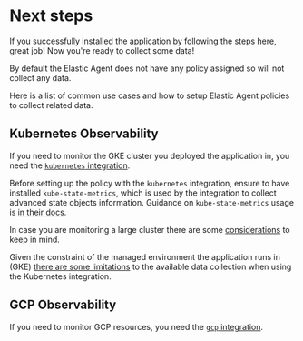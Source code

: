 # Next steps

If you successfully installed the application by following the steps [here](./installation.md), great job! Now you're ready to collect some data!

By default the Elastic Agent does not have any policy assigned so will not collect any data.

Here is a list of common use cases and how to setup Elastic Agent policies to collect related data.

## Kubernetes Observability

If you need to monitor the GKE cluster you deployed the application in, you need the [`kubernetes` integration][k8s-integration].

Before setting up the policy with the `kubernetes` integration, ensure to have installed `kube-state-metrics`, which is used by the integration to collect advanced state objects information. Guidance on `kube-state-metrics` usage is [in their docs][3].

In case you are monitoring a large cluster there are some [considerations][2] to keep in mind.

Given the constraint of the managed environment the application runs in (GKE) [there are some limitations][1] to the available data collection when using the Kubernetes integration.

[1]: https://www.elastic.co/guide/en/fleet/master/running-on-kubernetes-managed-by-fleet.html#_deploying_elastic_agent_to_managed_kubernetes_environment
[2]: https://www.elastic.co/guide/en/fleet/master/running-on-kubernetes-managed-by-fleet.html#_deploying_elastic_agent_to_collect_cluster_level_metrics_in_large_clusters
[3]: https://github.com/kubernetes/kube-state-metrics#kubernetes-deployment

## GCP Observability

If you need to monitor GCP resources, you need the [`gcp` integration][gcp-integration].

[k8s-integration]: https://docs.elastic.co/en/integrations/kubernetes
[gcp-integration]: https://docs.elastic.co/integrations/gcp